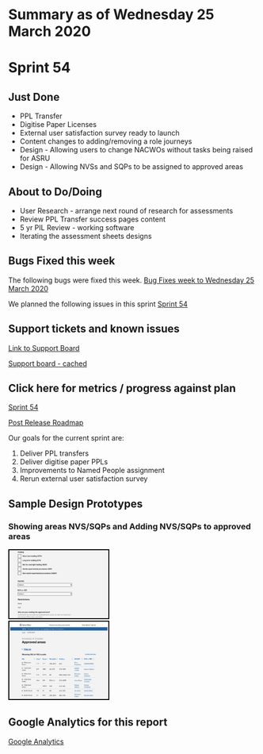 # Summary as of Wednesday 25 March 2020 

# Sprint 54

## Just Done
* PPL Transfer 
* Digitise Paper Licenses
* External user satisfaction survey ready to launch
* Content changes to adding/removing a role journeys
* Design - Allowing users to change NACWOs without tasks being raised for ASRU
* Design - Allowing NVSs and SQPs to be assigned to approved areas

## About to Do/Doing
* User Research - arrange next round of research for assessments
* Review PPL Transfer success pages content
* 5 yr PIL Review - working software
* Iterating the assessment sheets designs


## Bugs Fixed this week
The following bugs were fixed this week.
[Bug Fixes week to Wednesday 25 March 2020](graphs/bugs25032020.png)

We planned the following issues in this sprint 
[Sprint 54](graphs/sprint25032020.png)

## Support tickets and known issues
[Link to Support Board](https://collaboration.homeoffice.gov.uk/jira/secure/RapidBoard.jspa?rapidView=1717&selectedIssue=ASSB-253)

[Support board - cached](graphs/supportBoard25032020.png)

## Click here for metrics / progress against plan
[Sprint 54](graphs/progress25032020.png)

[Post Release Roadmap](graphs/roadmap25032020.png)

Our goals for the current sprint are:
1. Deliver PPL transfers 
2. Deliver digitise paper PPLs 
3. Improvements to Named People assignment 
4. Rerun external user satisfaction survey

## Sample Design Prototypes
### Showing areas NVS/SQPs and Adding NVS/SQPs to approved areas
<a href="graphs/proto1_25032020.png"><img src="graphs/proto1_25032020.png" alt="HTML5 Icon" width="200" style="border:2px solid black"></a>
<br>
<a href="graphs/proto2_25032020.png"><img src="graphs/proto2_25032020.png" alt="HTML5 Icon" width="200" style="border:2px solid black"></a>
<br>


## Google Analytics for this report
[Google Analytics](graphs/GA25032020.png)

